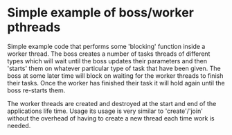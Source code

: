 # Simple example of boss/worker pthreads


Simple example code that performs some 'blocking' function inside a worker
thread. The boss creates a number of tasks threads of different types which
will wait until the boss updates their parameters and then 'starts' them on
whatever particular type of task that have been given. The boss at some later
time will block on waiting for the worker threads to finish their tasks. Once
the worker has finished their task it will hold again until the boss re-starts
them.

The worker threads are created and destroyed at the start and end of the
applications life time. Usage its usage is very similar to 'create'/'join'
without the overhead of having to create a new thread each time work is needed.
